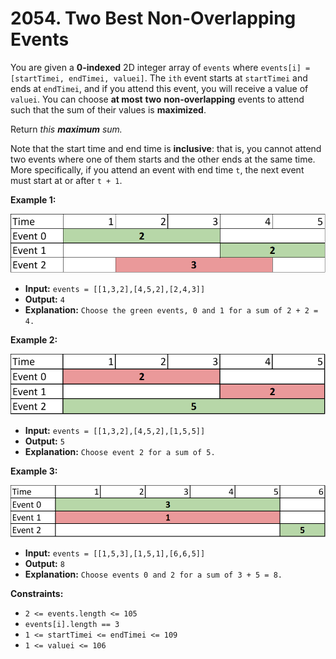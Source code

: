 # 2054. Two Best Non-Overlapping Events

You are given a **0-indexed** 2D integer array of `events` where `events[i] = [startTimei, endTimei, valuei]`. The `ith` event starts at `startTimei` and ends at `endTimei`, and if you attend this event, you will receive a value of `valuei`. You can choose **at most** **two** **non-overlapping** events to attend such that the sum of their values is **maximized**.

Return _this **maximum** sum._

Note that the start time and end time is **inclusive**: that is, you cannot attend two events where one of them starts and the other ends at the same time. More specifically, if you attend an event with end time `t`, the next event must start at or after `t + 1`.

**Example 1:**

![](picture5.png)

* **Input:** `events = [[1,3,2],[4,5,2],[2,4,3]]`
* **Output:** `4`
* **Explanation:** `Choose the green events, 0 and 1 for a sum of 2 + 2 = 4.`

**Example 2:**

![](picture1.png)

* **Input:** `events = [[1,3,2],[4,5,2],[1,5,5]]`
* **Output:** `5`
* **Explanation:** `Choose event 2 for a sum of 5.`

**Example 3:**

![](picture3.png)

* **Input:** `events = [[1,5,3],[1,5,1],[6,6,5]]`
* **Output:** `8`
* **Explanation:** `Choose events 0 and 2 for a sum of 3 + 5 = 8.`

**Constraints:**

*   `2 <= events.length <= 105`
*   `events[i].length == 3`
*   `1 <= startTimei <= endTimei <= 109`
*   `1 <= valuei <= 106`
